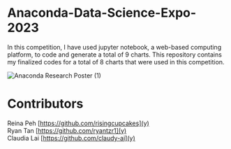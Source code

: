 # Anaconda-Data-Science-Expo-2023

In this competition, I have used jupyter notebook, a web-based computing platform, to code and generate a total of 9 charts. This repository contains my finalized codes for a total of 8 charts that were used in this competition. 

![Anaconda Research Poster (1)](https://github.com/risingcupcakes/Anaconda-Data-Science-Expo-2023/assets/75836749/673ae96b-2381-4e04-bc3a-505c56f4ee4e)

# Contributors
Reina Peh  [https://github.com/risingcupcakes](y)  
Ryan Tan  [https://github.com/ryantzr1](y)  
Claudia Lai  [https://github.com/claudy-ai](y)
